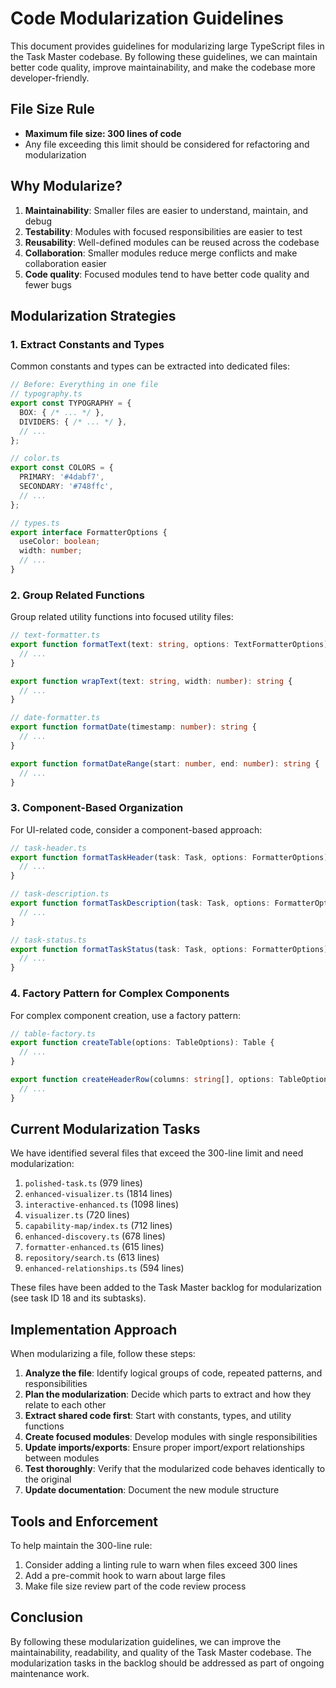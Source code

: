# Code Modularization Guidelines

This document provides guidelines for modularizing large TypeScript files in the Task Master codebase. By following these guidelines, we can maintain better code quality, improve maintainability, and make the codebase more developer-friendly.

## File Size Rule

- **Maximum file size: 300 lines of code**
- Any file exceeding this limit should be considered for refactoring and modularization

## Why Modularize?

1. **Maintainability**: Smaller files are easier to understand, maintain, and debug
2. **Testability**: Modules with focused responsibilities are easier to test
3. **Reusability**: Well-defined modules can be reused across the codebase
4. **Collaboration**: Smaller modules reduce merge conflicts and make collaboration easier
5. **Code quality**: Focused modules tend to have better code quality and fewer bugs

## Modularization Strategies

### 1. Extract Constants and Types

Common constants and types can be extracted into dedicated files:

```typescript
// Before: Everything in one file
// typography.ts
export const TYPOGRAPHY = {
  BOX: { /* ... */ },
  DIVIDERS: { /* ... */ },
  // ...
};

// color.ts
export const COLORS = {
  PRIMARY: '#4dabf7',
  SECONDARY: '#748ffc',
  // ...
};

// types.ts
export interface FormatterOptions {
  useColor: boolean;
  width: number;
  // ...
}
```

### 2. Group Related Functions

Group related utility functions into focused utility files:

```typescript
// text-formatter.ts
export function formatText(text: string, options: TextFormatterOptions): string {
  // ...
}

export function wrapText(text: string, width: number): string {
  // ...
}

// date-formatter.ts
export function formatDate(timestamp: number): string {
  // ...
}

export function formatDateRange(start: number, end: number): string {
  // ...
}
```

### 3. Component-Based Organization

For UI-related code, consider a component-based approach:

```typescript
// task-header.ts
export function formatTaskHeader(task: Task, options: FormatterOptions): string {
  // ...
}

// task-description.ts
export function formatTaskDescription(task: Task, options: FormatterOptions): string {
  // ...
}

// task-status.ts
export function formatTaskStatus(task: Task, options: FormatterOptions): string {
  // ...
}
```

### 4. Factory Pattern for Complex Components

For complex component creation, use a factory pattern:

```typescript
// table-factory.ts
export function createTable(options: TableOptions): Table {
  // ...
}

export function createHeaderRow(columns: string[], options: TableOptions): TableRow {
  // ...
}
```

## Current Modularization Tasks

We have identified several files that exceed the 300-line limit and need modularization:

1. `polished-task.ts` (979 lines)
2. `enhanced-visualizer.ts` (1814 lines)
3. `interactive-enhanced.ts` (1098 lines)
4. `visualizer.ts` (720 lines)
5. `capability-map/index.ts` (712 lines)
6. `enhanced-discovery.ts` (678 lines)
7. `formatter-enhanced.ts` (615 lines)
8. `repository/search.ts` (613 lines)
9. `enhanced-relationships.ts` (594 lines)

These files have been added to the Task Master backlog for modularization (see task ID 18 and its subtasks).

## Implementation Approach

When modularizing a file, follow these steps:

1. **Analyze the file**: Identify logical groups of code, repeated patterns, and responsibilities
2. **Plan the modularization**: Decide which parts to extract and how they relate to each other
3. **Extract shared code first**: Start with constants, types, and utility functions
4. **Create focused modules**: Develop modules with single responsibilities
5. **Update imports/exports**: Ensure proper import/export relationships between modules
6. **Test thoroughly**: Verify that the modularized code behaves identically to the original
7. **Update documentation**: Document the new module structure

## Tools and Enforcement

To help maintain the 300-line rule:

1. Consider adding a linting rule to warn when files exceed 300 lines
2. Add a pre-commit hook to warn about large files
3. Make file size review part of the code review process

## Conclusion

By following these modularization guidelines, we can improve the maintainability, readability, and quality of the Task Master codebase. The modularization tasks in the backlog should be addressed as part of ongoing maintenance work.